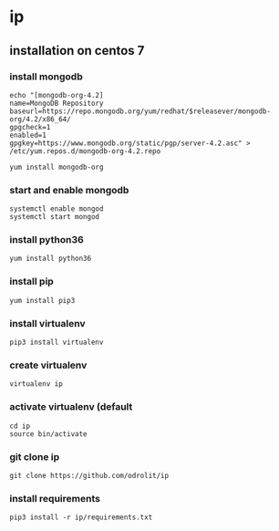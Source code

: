 # ip

## installation on centos 7

### install mongodb
```
echo "[mongodb-org-4.2]
name=MongoDB Repository
baseurl=https://repo.mongodb.org/yum/redhat/$releasever/mongodb-org/4.2/x86_64/
gpgcheck=1
enabled=1
gpgkey=https://www.mongodb.org/static/pgp/server-4.2.asc" > /etc/yum.repos.d/mongodb-org-4.2.repo

yum install mongodb-org
```

### start and enable mongodb
```
systemctl enable mongod
systemctl start mongod
```

### install python36
```
yum install python36
```

### install pip
```
yum install pip3
```

### install virtualenv
```
pip3 install virtualenv
```

### create virtualenv
```
virtualenv ip
```

### activate virtualenv (default 
```
cd ip
source bin/activate
```

### git clone ip
```
git clone https://github.com/odrolit/ip
```

### install requirements
```
pip3 install -r ip/requirements.txt
```
